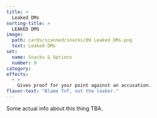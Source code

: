 ```yaml
---
title: >
  Leaked DMs
sorting-title: >
  LEAKED DMS
image: 
  path: cards/scanned/snacks/09 Leaked DMs.png
  text: Leaked DMs
set:
  name: Snacks & Options
  number: 9
category: 
effects: 
  - >
    Gives proof for your point against an accusation.
flavor-text: "Blame TnT, not the leaker."
---
```

Some actual info about this thing TBA.
